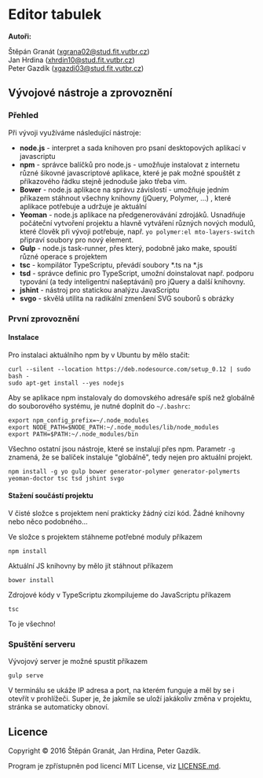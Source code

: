 # Editor tabulek

**Autoři:**

Štěpán Granát (xgrana02@stud.fit.vutbr.cz)  
Jan Hrdina (xhrdin10@stud.fit.vutbr.cz)  
Peter Gazdík (xgazdi03@stud.fit.vutbr.cz)

## Vývojové nástroje a zprovoznění

### Přehled
Při vývoji využíváme následující nástroje:

 - **node.js** - interpret a sada knihoven pro psaní desktopových aplikací v javascriptu
 - **npm** - správce balíčků pro node.js - umožňuje instalovat z internetu různé šikovné javascriptové aplikace, které je pak možné spouštět z příkazového řádku stejně jednoduše jako třeba vim.
 - **Bower** - node.js aplikace na správu závislostí - umožňuje jedním příkazem stáhnout všechny knihovny (jQuery, Polymer, ...) , které aplikace potřebuje a udržuje je aktuální
 - **Yeoman** - node.js aplikace na předgenerovávání zdrojáků. Usnadňuje počáteční vytvoření projektu a hlavně vytváření různých nových modulů, které člověk při vývoji potřebuje, např. `yo polymer:el mto-layers-switch` připraví soubory pro nový element.
 - **Gulp** - node.js task-runner, přes který, podobně jako make, spouští různé operace s projektem
 - **tsc** - kompilátor TypeScriptu, převádí soubory \*.ts na \*.js
 - **tsd** - správce definic pro TypeScript, umožní doinstalovat např. podporu typování (a tedy inteligentní našeptávání) pro jQuery a další knihovny.
 - **jshint** - nástroj pro statickou analýzu JavaScriptu
 - **svgo** - skvělá utilita na radikální zmenšení SVG souborů s obrázky

### První zprovoznění
#### Instalace

Pro instalaci aktuálního npm by v Ubuntu by mělo stačit:

    curl --silent --location https://deb.nodesource.com/setup_0.12 | sudo bash -
    sudo apt-get install --yes nodejs

Aby se aplikace npm instalovaly do domovského adresáře spíš než globálně do souborového systému, je nutné doplnit do `~/.bashrc`:

    export npm_config_prefix=~/.node_modules
    export NODE_PATH=$NODE_PATH:~/.node_modules/lib/node_modules
    export PATH=$PATH:~/.node_modules/bin

Všechno ostatní jsou nástroje, které se instalují přes npm. Parametr `-g` znamená, že se balíček instaluje "globálně", tedy nejen pro aktuální projekt.

    npm install -g yo gulp bower generator-polymer generator-polymerts yeoman-doctor tsc tsd jshint svgo

#### Stažení součástí projektu

V čisté složce s projektem není prakticky žádný cizí kód. Žádné knihovny nebo něco podobného...

Ve složce s projektem stáhneme potřebné moduly příkazem

    npm install

Aktuální JS knihovny by mělo jít stáhnout příkazem

    bower install

Zdrojové kódy v TypeScriptu zkompilujeme do JavaScriptu příkazem

    tsc

To je všechno!

### Spuštění serveru

Vývojový server je možné spustit příkazem

    gulp serve

V terminálu se ukáže IP adresa a port, na kterém funguje a měl by se i otevřít v prohlížeči. Super je, že jakmile se uloží jakákoliv změna v projektu, stránka se automaticky obnoví.

## Licence

Copyright © 2016 Štěpán Granát, Jan Hrdina, Peter Gazdík.

Program je zpřístupněn pod licencí MIT License, viz [LICENSE.md](LICENSE.md).

